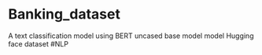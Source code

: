 # Banking_dataset

A text classification model using BERT uncased base model 
model
Hugging face dataset
#NLP
